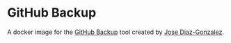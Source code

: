 # GitHub Backup
A docker image for the [GitHub Backup](https://github.com/josegonzalez/python-github-backup) tool created by [Jose Diaz-Gonzalez](https://github.com/josegonzalez).
